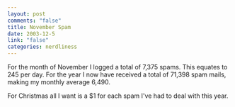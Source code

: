 ```yaml
--- 
layout: post
comments: "false"
title: November Spam
date: 2003-12-5
link: "false"
categories: nerdliness
---
```

For the month of November I logged a total of 7,375 spams. This equates to 245 per day. For the year I now have received a total of 71,398 spam mails, making my monthly average 6,490.

For Christmas all I want is a $1 for each spam I've had to deal with this year.
